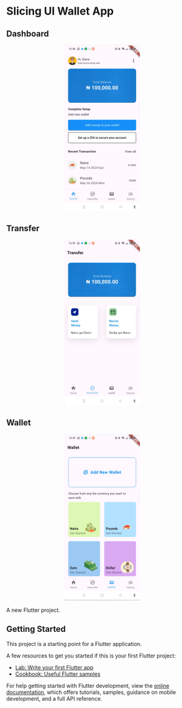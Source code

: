 # Slicing UI Wallet App

## Dashboard
<center>
  <img src="assets/github/1.png" alt="Alt Text" width="200"/>
</center>

## Transfer
<center>
  <img src="assets/github/2.png" alt="Alt Text" width="200"/>
</center>

## Wallet
<center>
  <img src="assets/github/3.png" alt="Alt Text" width="200"/>
</center>





<!-- 
![Alt Text](assets/github/1.png) <br> <br>
![Alt Text](assets/github/2.png) <br> <br>
![Alt Text](assets/github/3.png) <br> <br> -->


A new Flutter project.

## Getting Started





This project is a starting point for a Flutter application.

A few resources to get you started if this is your first Flutter project:

- [Lab: Write your first Flutter app](https://docs.flutter.dev/get-started/codelab)
- [Cookbook: Useful Flutter samples](https://docs.flutter.dev/cookbook)

For help getting started with Flutter development, view the
[online documentation](https://docs.flutter.dev/), which offers tutorials,
samples, guidance on mobile development, and a full API reference.
